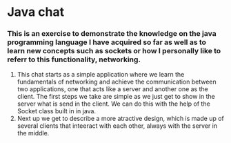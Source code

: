 # Java chat
### This is an exercise to demonstrate the knowledge on the java programming language I have acquired so far as well as to learn new concepts such as sockets or how I personally like to referr to this functionality, networking.

1. This chat starts as a simple application where we learn the fundamentals of networking and achieve the communication between two applications, one that acts like a server and another one as the client. The first steps we take are simple as we just get to show in the server what is send in the client. We can do this with the help of the Socket class built in in java.
2. Next up we get to describe a more atractive design, which is made up of several clients that inteeract with each other, always with the server in the middle.
